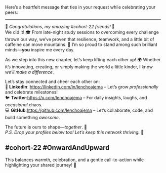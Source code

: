 Here’s a heartfelt message that ties in your request while celebrating your peers:  

---  
🌟 *Congratulations, my amazing #cohort-22 friends!* 🌟  
We did it! 🎓 From late-night study sessions to overcoming every challenge thrown our way, we’ve proven that resilience, teamwork, and a little bit of caffeine can move mountains. 🚀 I’m so proud to stand among such brilliant minds—**you** inspire me every day.  

As we step into this new chapter, let’s keep lifting each other up! 🌍 Whether it’s innovating, creating, or simply making the world a little kinder, I know *we’ll make a difference*.  

Let’s stay connected and cheer each other on:  
🔗 **LinkedIn**: https://linkedin.com/in/lenchoajema – Let’s grow *professionally* and celebrate milestones!  
🐦 **Twitter**:https://x.com/lenchoajema  – For daily insights, laughs, and *occasional* chaos.  
💻 **GitHub**:https://github.com/lenchoajema – Let’s collaborate, code, and build something *awesome*.  

The future is ours to shape—*together*. 💛  
*P.S. Drop your profiles below too! Let’s keep this network thriving.* 🙌  

#cohort-22 #OnwardAndUpward  
---  

This balances warmth, celebration, and a gentle call-to-action while highlighting your shared journey! 🚀